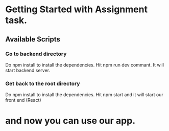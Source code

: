 # Getting Started with Assignment task.


## Available Scripts

### Go to backend directory
Do npm install to install the dependencies.
Hit npm run dev commant. 
It will start backend server.

### Get back to the root directory 
Do npm install to install the dependencies. 
Hit npm start and it will start our front end (React)

# and now you can use our app.
